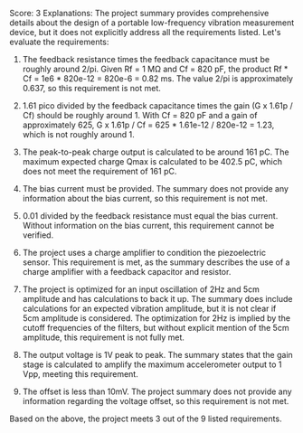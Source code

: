 Score: 3
Explanations: 
The project summary provides comprehensive details about the design of a portable low-frequency vibration measurement device, but it does not explicitly address all the requirements listed. Let's evaluate the requirements:

1. The feedback resistance times the feedback capacitance must be roughly around 2/pi. Given Rf = 1 MΩ and Cf = 820 pF, the product Rf * Cf = 1e6 * 820e-12 = 820e-6 = 0.82 ms. The value 2/pi is approximately 0.637, so this requirement is not met.

2. 1.61 pico divided by the feedback capacitance times the gain (G x 1.61p / Cf) should be roughly around 1. With Cf = 820 pF and a gain of approximately 625, G x 1.61p / Cf = 625 * 1.61e-12 / 820e-12 = 1.23, which is not roughly around 1.

3. The peak-to-peak charge output is calculated to be around 161 pC. The maximum expected charge Qmax is calculated to be 402.5 pC, which does not meet the requirement of 161 pC.

4. The bias current must be provided. The summary does not provide any information about the bias current, so this requirement is not met.

5. 0.01 divided by the feedback resistance must equal the bias current. Without information on the bias current, this requirement cannot be verified.

6. The project uses a charge amplifier to condition the piezoelectric sensor. This requirement is met, as the summary describes the use of a charge amplifier with a feedback capacitor and resistor.

7. The project is optimized for an input oscillation of 2Hz and 5cm amplitude and has calculations to back it up. The summary does include calculations for an expected vibration amplitude, but it is not clear if 5cm amplitude is considered. The optimization for 2Hz is implied by the cutoff frequencies of the filters, but without explicit mention of the 5cm amplitude, this requirement is not fully met.

8. The output voltage is 1V peak to peak. The summary states that the gain stage is calculated to amplify the maximum accelerometer output to 1 Vpp, meeting this requirement.

9. The offset is less than 10mV. The project summary does not provide any information regarding the voltage offset, so this requirement is not met.

Based on the above, the project meets 3 out of the 9 listed requirements.